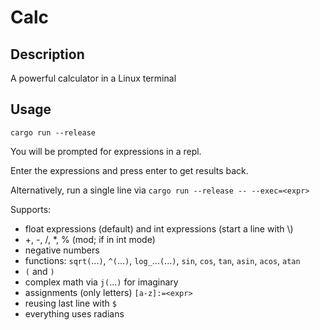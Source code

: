 # Calc

## Description

A powerful calculator in a Linux terminal

## Usage

`cargo run --release`

You will be prompted for expressions in a repl.

Enter the expressions and press enter to get results back.

Alternatively, run a single line via `cargo run --release -- --exec=<expr>`

Supports:
- float expressions (default) and int expressions (start a line with \\)
- +, -, /, *, % (mod; if in int mode)
- negative numbers
- functions: `sqrt(`...`)`, `^(`...`)`, `log_`...`(`...`)`, `sin`, `cos`, `tan`, `asin`, `acos`, `atan`
- `(` and `)`
- complex math via `j(`...`)` for imaginary
- assignments (only letters) `[a-z]:=<expr>`
- reusing last line with `$`
- everything uses radians
